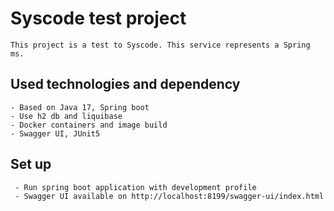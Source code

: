 # Syscode test project
    This project is a test to Syscode. This service represents a Spring ms.

## Used technologies and dependency
    - Based on Java 17, Spring boot
    - Use h2 db and liquibase 
    - Docker containers and image build
    - Swagger UI, JUnit5 

## Set up
     - Run spring boot application with development profile
     - Swagger UI available on http://localhost:8199/swagger-ui/index.html
